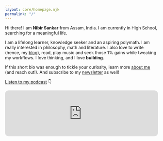```yaml
---
layout: core/homepage.njk
permalink: "/"
---
```

Hi there! I am **Nibir Sankar** from Assam, India. I am currently in High School, searching for a meaningful life.

I am a lifelong learner, knowledge seeker and an aspiring polymath. I am really interested in philosophy, math and literature. I also love to write (hence, my [blog](/blog/)), read, play music and seek those 1% gains while tweaking my workflows. I love thinking, and I love **building**. 
    
If this short bio was enough to tickle your curiosity, learn more [about me](/about/) (and reach out!). And subscribe to my [newsletter](https://visionoflife.substack.com/) as well!

<u>Listen to my podcast</u> 👇

<iframe style="border-radius:12px" src="https://open.spotify.com/embed/show/3Gwt4r3V3TqPVPYY5fpAB9?utm_source=generator&theme=0" width="100%" height="152" frameBorder="0" allowfullscreen="" allow="autoplay; clipboard-write; encrypted-media; fullscreen; picture-in-picture" loading="lazy"></iframe>
